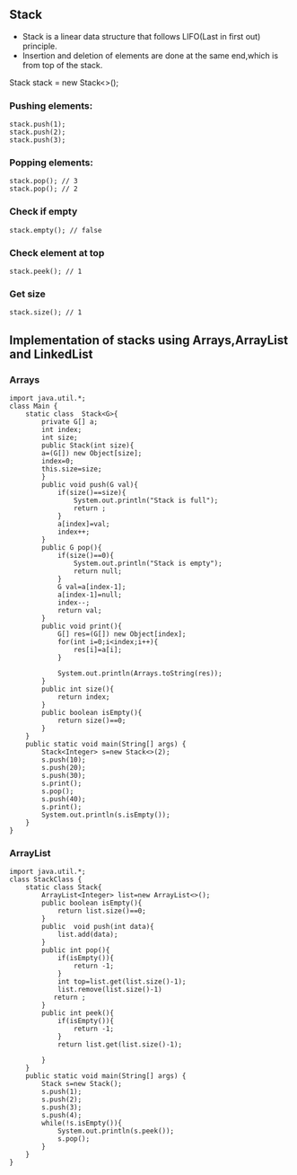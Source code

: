 ## Stack

- Stack is a linear data structure that follows LIFO(Last in first out) principle.
- Insertion and deletion of elements are done at the same end,which is from top of the stack.

Stack<Integer> stack = new Stack<>();

### Pushing elements:

```
stack.push(1);
stack.push(2);
stack.push(3);
```

### Popping elements:

```
stack.pop(); // 3
stack.pop(); // 2
```

### Check if empty

```
stack.empty(); // false
```

### Check element at top

```
stack.peek(); // 1
```

### Get size

```
stack.size(); // 1
```

## Implementation of stacks using Arrays,ArrayList and LinkedList
### Arrays

```
import java.util.*;
class Main {
    static class  Stack<G>{
        private G[] a;
        int index;
        int size;
        public Stack(int size){
        a=(G[]) new Object[size];
        index=0;
        this.size=size;
        }
        public void push(G val){
            if(size()==size){
                System.out.println("Stack is full");
                return ;
            }
            a[index]=val;
            index++;
        }
        public G pop(){
            if(size()==0){
                System.out.println("Stack is empty");
                return null;
            }
            G val=a[index-1];
            a[index-1]=null;
            index--;
            return val;
        }
        public void print(){
            G[] res=(G[]) new Object[index];
            for(int i=0;i<index;i++){
                res[i]=a[i];
            }
            
            System.out.println(Arrays.toString(res));
        }
        public int size(){
            return index;
        }
        public boolean isEmpty(){
            return size()==0;
        }
    }
    public static void main(String[] args) {
        Stack<Integer> s=new Stack<>(2);
        s.push(10);
        s.push(20);
        s.push(30);
        s.print();
        s.pop();
        s.push(40);
        s.print();
        System.out.println(s.isEmpty());
    }
}

```

### ArrayList

```
import java.util.*;
class StackClass {
    static class Stack{
        ArrayList<Integer> list=new ArrayList<>();
        public boolean isEmpty(){
            return list.size()==0;
        }
        public  void push(int data){
            list.add(data);
        }
        public int pop(){
            if(isEmpty()){
                return -1;
            }
            int top=list.get(list.size()-1);
            list.remove(list.size()-1)
           return ;
        }
        public int peek(){
            if(isEmpty()){
                return -1;
            }
            return list.get(list.size()-1);
            
        }
    }
    public static void main(String[] args) {
        Stack s=new Stack();
        s.push(1);
        s.push(2);
        s.push(3);
        s.push(4);
        while(!s.isEmpty()){
            System.out.println(s.peek());
            s.pop();
        }
    }
}
```
